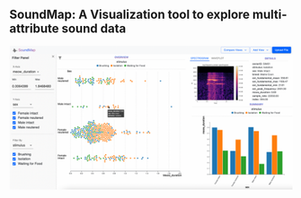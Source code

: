 ## SoundMap: A Visualization tool to explore multi-attribute sound data

![App Interface](./soundmap.png)

